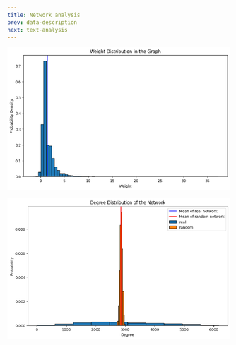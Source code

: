 ```yaml
---
title: Network analysis
prev: data-description
next: text-analysis
---
```


![Graph weight distribution](/images/weight.png)




![Graph degree distribution](/images/degree.png)


